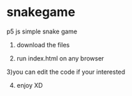 # snakegame
p5 js simple snake game
1) download the files 

2) run index.html on any browser

3)you can edit the code if your interested

4) enjoy XD
